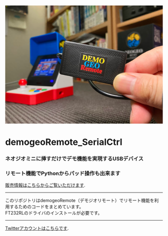 ![Test Image 1](top.jpg)
# demogeoRemote_SerialCtrl
### ネオジオミニに挿すだけでデモ機能を実現するUSBデバイス
### リモート機能でPythonからパッド操作も出来ます
[販売情報はこちらからご覧いただけます](https://amsss.hatenablog.com/entry/2024/10/07/184628).  
   
---
このリポジトリはdemogeoRemote（デモジオリモート）でリモート機能を利用するためのコードをまとめています。  
FT232RLのドライバのインストールが必要です。 
  
---
[Twitterアカウントはこちらです](https://x.com/ukkari_6).  
